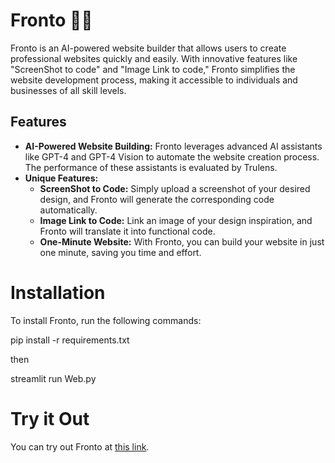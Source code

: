 # Fronto 🧑‍💻

Fronto is an AI-powered website builder that allows users to create professional websites quickly and easily. With innovative features like "ScreenShot to code" and "Image Link to code," Fronto simplifies the website development process, making it accessible to individuals and businesses of all skill levels.

## Features

- **AI-Powered Website Building:** Fronto leverages advanced AI assistants like GPT-4 and GPT-4 Vision to automate the website creation process. The performance of these assistants is evaluated by Trulens.
- **Unique Features:**
  - **ScreenShot to Code:** Simply upload a screenshot of your desired design, and Fronto will generate the corresponding code automatically.
  - **Image Link to Code:** Link an image of your design inspiration, and Fronto will translate it into functional code.
  - **One-Minute Website:** With Fronto, you can build your website in just one minute, saving you time and effort.

# Installation

To install Fronto, run the following commands:

pip install -r requirements.txt

then

streamlit run Web.py



# Try it Out

You can try out Fronto at [this link](https://fronto-1.onrender.com/).

